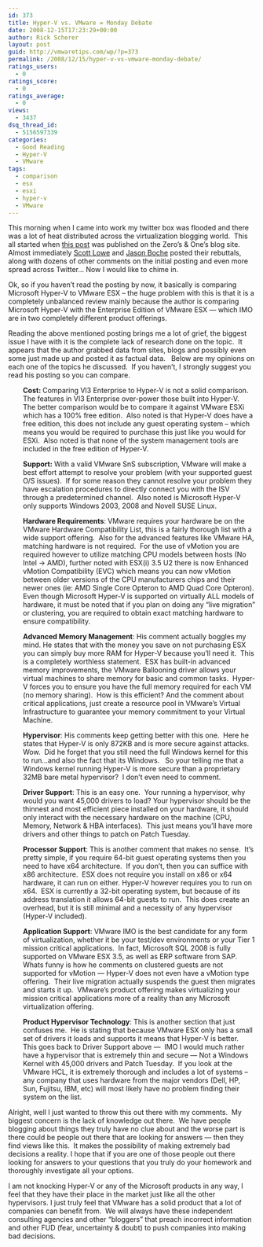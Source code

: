 ```yaml
---
id: 373
title: Hyper-V vs. VMware = Monday Debate
date: 2008-12-15T17:23:29+00:00
author: Rick Scherer
layout: post
guid: http://vmwaretips.com/wp/?p=373
permalink: /2008/12/15/hyper-v-vs-vmware-monday-debate/
ratings_users:
  - 0
ratings_score:
  - 0
ratings_average:
  - 0
views:
  - 3437
dsq_thread_id:
  - 5156597339
categories:
  - Good Reading
  - Hyper-V
  - VMware
tags:
  - comparison
  - esx
  - esxi
  - hyper-v
  - VMware
---
```

This morning when I came into work my twitter box was flooded and there was a lot of heat distributed across the virtualization blogging world.  This all started when <a href="http://fawzi.wordpress.com/2008/12/14/hyper-v-vs-vmware/" target="_blank">this post</a> was published on the Zero&#8217;s & One&#8217;s blog site.  Almost immediately <a href="http://blog.scottlowe.org/2008/12/15/youve-got-to-be-kidding-me/" target="_blank">Scott Lowe</a> and <a href="http://www.boche.net/blog/?p=690" target="_blank">Jason Boche</a> posted their rebuttals, along with dozens of other comments on the initial posting and even more spread across Twitter&#8230; Now I would like to chime in.

<!--more-->

Ok, so if you haven&#8217;t read the posting by now, it basically is comparing Microsoft Hyper-V to VMware ESX &#8211; the huge problem with this is that it is a completely unbalanced review mainly because the author is comparing Microsoft Hyper-V with the Enterprise Edition of VMware ESX &#8212; which IMO are in two completely different product offerings.

Reading the above mentioned posting brings me a lot of grief, the biggest issue I have with it is the complete lack of research done on the topic.  It appears that the author grabbed data from sites, blogs and possibly even some just made up and posted it as factual data.   Below are my opinions on each one of the topics he discussed.  If you haven&#8217;t, I strongly suggest you read his posting so you can compare.

<p style="padding-left: 30px;">
  <strong>Cost: </strong>Comparing VI3 Enterprise to Hyper-V is not a solid comparison.  The features in VI3 Enterprise over-power those built into Hyper-V.  The better comparison would be to compare it against VMware ESXi which has a 100% free edition.  Also noted is that Hyper-V does have a free edition, this does not include any guest operating system &#8211; which means you would be required to purchase this just like you would for ESXi.  Also noted is that none of the system management tools are included in the free edition of Hyper-V.
</p>

<p style="padding-left: 30px;">
  <strong>Support:</strong> With a valid VMware SnS subscription, VMware will make a best effort attempt to resolve your problem (with your supported guest O/S issues).  If for some reason they cannot resolve your problem they have escalation procedures to directly connect you with the ISV through a predetermined channel.  Also noted is Microsoft Hyper-V only supports Windows 2003, 2008 and Novell SUSE Linux.
</p>

<p style="padding-left: 30px;">
  <strong>Hardware Requirements</strong>: VMware requires your hardware be on the VMware Hardware Compatibility List, this is a fairly thorough list with a wide support offering.  Also for the advanced features like VMware HA, matching hardware is not required.  For the use of vMotion you are required however to utilize matching CPU models between hosts (No Intel -> AMD), further noted with ESX(i) 3.5 U2 there is now Enhanced vMotion Compatibility (EVC) which means you can now vMotion between older versions of the CPU manufacturers chips and their newer ones (ie: AMD Single Core Opteron to AMD Quad Core Opteron).<br /> Even though Microsoft Hyper-V is supported on virtually ALL models of hardware, it must be noted that if you plan on doing any &#8220;live migration&#8221; or clustering, you are required to obtain exact matching hardware to ensure compatibility.
</p>

<p style="padding-left: 30px;">
  <strong>Advanced Memory Management</strong>: His comment actually boggles my mind. He states that with the money you save on not purchasing ESX you can simply buy more RAM for Hyper-V because you&#8217;ll need it.  This is a completely worthless statement.  ESX has built-in advanced memory improvements, the VMware Ballooning driver allows your virtual machines to share memory for basic and common tasks.  Hyper-V forces you to ensure you have the full memory required for each VM (no memory sharing).  How is this efficient? And the comment about critical applications, just create a resource pool in VMware&#8217;s Virtual Infrastructure to guarantee your memory commitment to your Virtual Machine.
</p>

<p style="padding-left: 30px;">
  <strong>Hypervisor</strong>: His comments keep getting better with this one.  Here he states that Hyper-V is only 872KB and is more secure against attacks.  Wow.  Did he forget that you still need the full Windows kernel for this to run&#8230;and also the fact that its Windows.   So your telling me that a Windows kernel running Hyper-V is more secure than a proprietary 32MB bare metal hypervisor?  I don&#8217;t even need to comment.
</p>

<p style="padding-left: 30px;">
  <strong>Driver Support</strong>: This is an easy one.  Your running a hypervisor, why would you want 45,000 drivers to load? Your hypervisor should be the thinnest and most efficient piece installed on your hardware, it should only interact with the necessary hardware on the machine (CPU, Memory, Network & HBA interfaces).  This just means you&#8217;ll have more drivers and other things to patch on Patch Tuesday.
</p>

<p style="padding-left: 30px;">
  <strong>Processor Support</strong>: This is another comment that makes no sense.  It&#8217;s pretty simple, if you require 64-bit guest operating systems then you need to have x64 architecture.  If you don&#8217;t, then you can suffice with x86 architecture.  ESX does not require you install on x86 or x64 hardware, it can run on either. Hyper-V however requires you to run on x64.  ESX is currently a 32-bit operating system, but because of its address translation it allows 64-bit guests to run.  This does create an overhead, but it is still minimal and a necessity of any hypervisor (Hyper-V included).
</p>

<p style="padding-left: 30px;">
  <strong>Application Support</strong>: VMware IMO is the best candidate for any form of virtualization, whether it be your test/dev environments or your Tier 1 mission critical applications.  In fact, Microsoft SQL 2008 is fully supported on VMware ESX 3.5, as well as ERP software from SAP.   Whats funny is how he comments on clustered guests are not supported for vMotion &#8212; Hyper-V does not even have a vMotion type offering.  Their live migration actually suspends the guest then migrates and starts it up.  VMware&#8217;s product offering makes virtualizing your mission critical applications more of a reality than any Microsoft virtualization offering.
</p>

<p style="padding-left: 30px;">
  <strong>Product Hypervisor Technology</strong>: This is another section that just confuses me.  He is stating that because VMware ESX only has a small set of drivers it loads and supports it means that Hyper-V is better.  This goes back to Driver Support above &#8212;  IMO I would much rather have a hypervisor that is extremely thin and secure &#8212; Not a Windows Kernel with 45,000 drivers and Patch Tuesday.  If you look at the VMware HCL, it is extremely thorough and includes a lot of systems &#8211; any company that uses hardware from the major vendors (Dell, HP, Sun, Fujitsu, IBM, etc) will most likely have no problem finding their system on the list.
</p>

Alright, well I just wanted to throw this out there with my comments.  My biggest concern is the lack of knowledge out there.  We have people blogging about things they truly have no clue about and the worse part is there could be people out there that are looking for answers &#8212; then they find views like this.  It makes the possibility of making extremely bad decisions a reality. I hope that if you are one of those people out there looking for answers to your questions that you truly do your homework and thoroughly investigate all your options.

I am not knocking Hyper-V or any of the Microsoft products in any way, I feel that they have their place in the market just like all the other hypervisors. I just truly feel that VMware has a solid product that a lot of companies can benefit from.  We will always have these independent consulting agencies and other &#8220;bloggers&#8221; that preach incorrect information and other FUD (fear, uncertainty & doubt) to push companies into making bad decisions.